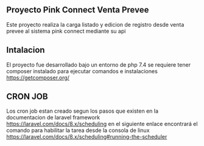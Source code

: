 ## Proyecto Pink Connect Venta Prevee
Este proyecto realiza la carga listado y edicion de registro desde venta prevee al sistema pink connect mediante su api

## Intalacion
El proyecto fue desarrollado bajo un entorno de php 7.4
se requiere tener composer instalado para ejecutar comandos e instalaciones https://getcomposer.org/

## CRON JOB
Los cron job estan creado segun los pasos que existen en la documentacion de laravel framework https://laravel.com/docs/8.x/scheduling
en el siguiente enlace encontrará el comando para habilitar la tarea desde la consola de linux https://laravel.com/docs/8.x/scheduling#running-the-scheduler